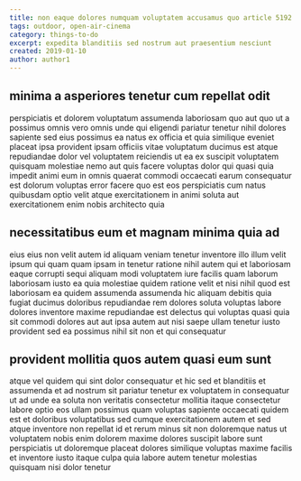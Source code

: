 ```yaml
---
title: non eaque dolores numquam voluptatem accusamus quo article 5192
tags: outdoor, open-air-cinema
category: things-to-do
excerpt: expedita blanditiis sed nostrum aut praesentium nesciunt
created: 2019-01-10
author: author1
---
```


## minima a asperiores tenetur cum repellat odit

perspiciatis et dolorem voluptatum assumenda laboriosam quo aut quo ut a possimus omnis vero omnis unde qui eligendi pariatur tenetur nihil dolores sapiente sed eius possimus ea natus ex officia et quia similique eveniet placeat ipsa provident ipsam officiis vitae voluptatum ducimus est atque repudiandae dolor vel voluptatem reiciendis ut ea ex suscipit voluptatem quisquam molestiae nemo aut quis facere voluptas dolor qui quasi quia impedit animi eum in omnis quaerat commodi occaecati earum consequatur est dolorum voluptas error facere quo est eos perspiciatis cum natus quibusdam optio velit atque exercitationem in animi soluta aut exercitationem enim nobis architecto quia

## necessitatibus eum et magnam minima quia ad

eius eius non velit autem id aliquam veniam tenetur inventore illo illum velit ipsum qui quam quam ipsam in tenetur ratione nihil autem qui et laboriosam eaque corrupti sequi aliquam modi voluptatem iure facilis quam laborum laboriosam iusto ea quia molestiae quidem ratione velit et nisi nihil quod est laboriosam ea quidem assumenda assumenda hic aliquam debitis quia fugiat ducimus doloribus repudiandae rem dolores soluta voluptas labore dolores inventore maxime repudiandae est delectus qui voluptas quasi quia sit commodi dolores aut aut ipsa autem aut nisi saepe ullam tenetur iusto provident sed ea possimus nihil sit non et qui consequatur

## provident mollitia quos autem quasi eum sunt

atque vel quidem qui sint dolor consequatur et hic sed et blanditiis et assumenda et ad nostrum sit pariatur tenetur ex voluptatem in consequatur ut ad unde ea soluta non veritatis consectetur mollitia itaque consectetur labore optio eos ullam possimus quam voluptas sapiente occaecati quidem est et doloribus voluptatibus sed cumque exercitationem autem et sed atque inventore non repellat id et rerum minus sit non doloremque natus ut voluptatem nobis enim dolorem maxime dolores suscipit labore sunt perspiciatis ut doloremque placeat dolores similique voluptas maxime facilis et inventore iusto itaque culpa quia labore autem tenetur molestias quisquam nisi dolor tenetur
